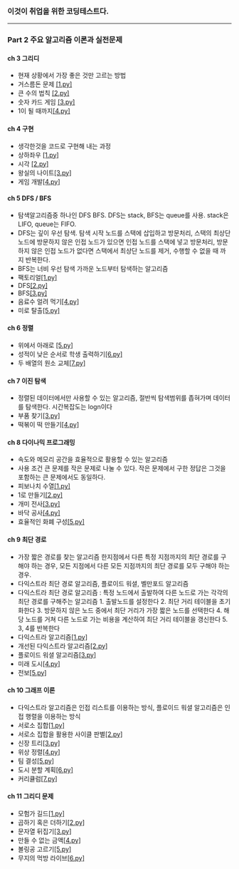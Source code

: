 ### 이것이 취업을 위한 코딩테스트다.
------------------------------
### Part 2 주요 알고리즘 이론과 실전문제


#### ch 3 그리디
- 현재 상황에서 가장 좋은 것만 고르는 방법
- 거스름돈 문제 [[1.py]](https://github.com/haekyu31/python-for-coding-test/blob/master/ch3%20%EA%B7%B8%EB%A6%AC%EB%94%94/1.py)
- 큰 수의 법칙 [[2.py]](https://github.com/haekyu31/python-for-coding-test/blob/master/ch3%20%EA%B7%B8%EB%A6%AC%EB%94%94/2.py)
- 숫자 카드 게임 [[3.py]](https://github.com/haekyu31/python-for-coding-test/blob/master/ch3%20%EA%B7%B8%EB%A6%AC%EB%94%94/3.py)
- 1이 될 때까지[[4.py]](https://github.com/haekyu31/python-for-coding-test/blob/master/ch3%20%EA%B7%B8%EB%A6%AC%EB%94%94/4.py)

#### ch 4 구현
- 생각한것을 코드로 구현해 내는 과정
- 상하좌우 [[1.py]]()
- 시각 [[2.py]]()
- 왕실의 나이트[[3.py]]()
- 게임 개발[[4.py]]()

#### ch 5 DFS / BFS
- 탐색알고리즘중 하나인 DFS BFS. DFS는 stack, BFS는 queue를 사용. stack은 LIFO, queue는 FIFO. 
- DFS는 깊이 우선 탐색. 탐색 시작 노드를 스택에 삽입하고 방문처리, 스택의 최상단 노드에 방문하지 않은 인접 노드가 있으면 인접 노드를 스택에 넣고 방문처리, 방문하지 않은 인접 노드가 없다면 스택에서 최상단 노드를 제거, 수행할 수 없을 때 까지 반복한다. 
- BFS는 너비 우선 탐색 가까운 노드부터 탐색하는 알고리즘 
- 팩토리얼[[1.py]]()
- DFS[[2.py]]()
- BFS[[3.py]]()
- 음료수 얼려 먹기[[4.py]]()
- 미로 탈출[[5.py]]()

#### ch 6 정렬
- 위에서 아래로 [[5.py]]()
- 성적이 낮은 순서로 학생 출력하기[[6.py]]()
- 두 배열의 원소 교체[[7.py]]()

#### ch 7 이진 탐색 
- 정렬된 데이터에서만 사용할 수 있는 알고리즘, 절반씩 탐색범위를 좁혀가며 데이터를 탐색한다. 시간복잡도는 logn이다
- 부품 찾기[[3.py]]()
- 떡볶이 떡 만들기[[4.py]]()

#### ch 8 다이나믹 프로그래밍
- 속도와 메모리 공간을 효율적으로 활용할 수 있는 알고리즘
- 사용 조건 큰 문제를 작은 문제로 나눌 수 있다. 작은 문제에서 구한 정답은 그것을 포함하는 큰 문제에서도 동일하다.
- 피보나치 수열[[1.py]]()
- 1로 만들기[[2.py]]()
- 개미 전사[[3.py]]()
- 바닥 공사[[4.py]]()
- 효율적인 화폐 구성[[5.py]]()

#### ch 9 최단 경로
- 가장 짧은 경로를 찾는 알고리즘 한지점에서 다른 특정 지점까지의 최단 경로를 구해야 하는 경우, 모든 지점에서 다른 모든 지점까지의 최단 경로를 모두 구해야 하는 경우.
- 다익스트라 최단 경로 알고리즘, 플로이드 워셜, 벨만포드 알고리즘
- 다익스트라 최단 경로 알고리즘 : 특정 노드에서 출발하여 다른 노드로 가는 각각의 최단 경로를 구해주는 알고리즘 1. 출발노드를 설정한다 2. 최단 거리 테이블을 초기화한다 3. 방문하지 않은 노드 중에서 최단 거리가 가장 짧은 노드를 선택한다 4. 해당 노드를 거쳐 다른 노드로 가는 비용을 계산하여 최단 거리 테이블을 갱신한다 5. 3, 4를 반복한다
- 다익스트라 알고리즘[[1.py]]()
- 개선된 다익스트라 알고리즘[[2.py]]()
- 플로이드 워셜 알고리즘[[3.py]]()
- 미래 도시[[4.py]]()
- 전보[[5.py]]()

#### ch 10 그래프 이론
- 다익스트라 알고리즘은 인접 리스트를 이용하는 방식, 플로이드 워셜 알고리즘은 인접 행렬을 이용하는 방식 
- 서로소 집합[[1.py]]()
- 서로소 집합을 활용한 사이클 판별[[2.py]]()
- 신장 트리[[3.py]]()
- 위상 정렬[[4.py]]()
- 팀 결성[[5.py]]()
- 도시 분할 계획[[6.py]]()
- 커리큘럼[[7.py]]()

#### ch 11 그리디 문제
- 모험가 길드[[1.py]]()
- 곱하기 혹은 더하기[[2.py]]()
- 문자열 뒤집기[[3.py]]()
- 만들 수 없는 금액[[4.py]]()
- 볼링공 고르기[[5.py]]()
- 무지의 먹방 라이브[[6.py]]()
